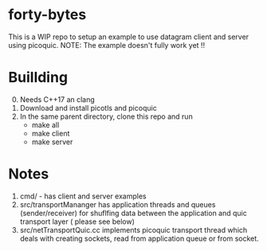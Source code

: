 # forty-bytes

This is a WIP repo to setup an example to use datagram client and server using picoquic.
NOTE: The example doesn't fully work yet !!

# Buillding
0. Needs C++17 an clang
1. Download and install picotls and picoquic 
2. In the same parent directory, clone this repo and run 
    - make all
    - make client
    - make server
    
    
    
# Notes
1. cmd/ - has client and server examples
2. src/transportMananger has application threads and queues (sender/receiver)
    for shuflfing data between the application and quic transport layer ( please see below)
3. src/netTransportQuic.cc implements picoquic transport thread
   which deals with creating sockets, read from application queue or from socket.
   
   
